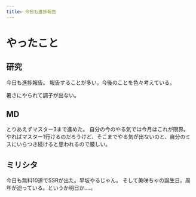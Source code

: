 ```yaml
---
title: 今日も進捗報告
---
```


# やったこと

## 研究

今日も進捗報告。
報告することが多い。今後のことを色々考えている。

暑さにやられて調子が出ない。

## MD

とりあえずマスター3まで進めた。
自分の今のやる気では今月はこれが限界。
やればマスター1行けるのだろうけど、そこまでやる気が出ないのと、自分のミスにいらつき続けると思われるので厳しい。

## ミリシタ

今日も無料10連でSSRが出た。早坂やるじゃん。
そして美咲ちゃの誕生日。周年が迫っている。というか明日か‥‥。
